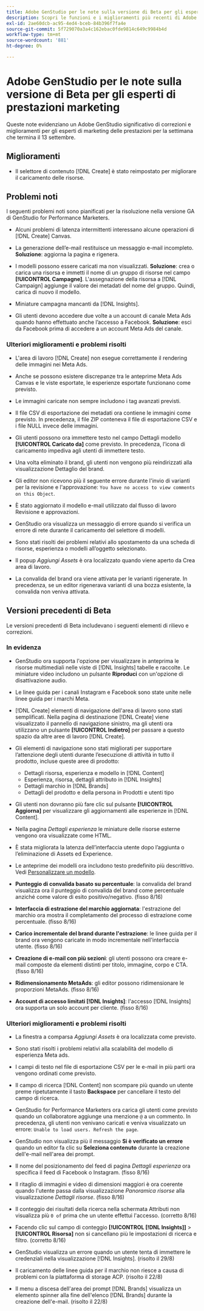 ```yaml
---
title: Adobe GenStudio per le note sulla versione di Beta per gli esperti di prestazioni marketing
description: Scopri le funzioni e i miglioramenti più recenti di Adobe GenStudio per gli esperti di marketing delle prestazioni.
exl-id: 2ae60dcb-ac95-4ed4-bceb-84b396f7fa4e
source-git-commit: 5f729070a3a4c162ebac0fde9814c649c9984b4d
workflow-type: tm+mt
source-wordcount: '881'
ht-degree: 0%

---
```


# Adobe GenStudio per le note sulla versione di Beta per gli esperti di prestazioni marketing

Queste note evidenziano un Adobe GenStudio significativo di correzioni e miglioramenti per gli esperti di marketing delle prestazioni per la settimana che termina il 13 settembre.

## Miglioramenti

* Il selettore di contenuto [!DNL Create] è stato reimpostato per migliorare il caricamento delle risorse. <!-- GS-2586 -->

## Problemi noti

I seguenti problemi noti sono pianificati per la risoluzione nella versione GA di GenStudio for Performance Marketers.

* Alcuni problemi di latenza intermittenti interessano alcune operazioni di [!DNL Create] Canvas. <!-- GS-5203 -->

* La generazione dell’e-mail restituisce un messaggio e-mail incompleto. **Soluzione**: aggiorna la pagina e rigenera. <!-- GS-5209 -->

* I modelli possono essere caricati ma non visualizzati. **Soluzione**: crea o carica una risorsa e immetti il nome di un gruppo di risorse nel campo **[!UICONTROL Campagne]**. L&#39;assegnazione della risorsa a [!DNL Campaign] aggiunge il valore dei metadati del nome del gruppo. Quindi, carica di nuovo il modello. <!-- GS-4815 -->

* Miniature campagna mancanti da [!DNL Insights]. <!-- GS-4648 -->

* Gli utenti devono accedere due volte a un account di canale Meta Ads quando hanno effettuato anche l’accesso a Facebook. **Soluzione**: esci da Facebook prima di accedere a un account Meta Ads del canale. <!-- GS-4806 -->

### Ulteriori miglioramenti e problemi risolti

* L&#39;area di lavoro [!DNL Create] non esegue correttamente il rendering delle immagini nei Meta Ads. <!-- GS-4864 -->

* Anche se possono esistere discrepanze tra le anteprime Meta Ads Canvas e le viste esportate, le esperienze esportate funzionano come previsto. <!-- GS-4492 4401 -->

* Le immagini caricate non sempre includono i tag avanzati previsti. <!-- GS-4856 -->

* Il file CSV di esportazione dei metadati ora contiene le immagini come previsto. In precedenza, il file ZIP conteneva il file di esportazione CSV e i file NULL invece delle immagini.  <!-- GS-5107 -->

* Gli utenti possono ora immettere testo nel campo Dettagli modello **[!UICONTROL Caricato da]** come previsto. In precedenza, l’icona di caricamento impediva agli utenti di immettere testo. <!-- GS-4887 -->

* Una volta eliminato il brand, gli utenti non vengono più reindirizzati alla visualizzazione Dettaglio del brand. <!-- GS-2663 -->

* Gli editor non ricevono più il seguente errore durante l&#39;invio di varianti per la revisione e l&#39;approvazione: `You have no access to view comments on this Object`. <!-- GS-5140 -->

* È stato aggiornato il modello e-mail utilizzato dal flusso di lavoro Revisione e approvazioni. <!-- GS-5239 -->

* GenStudio ora visualizza un messaggio di errore quando si verifica un errore di rete durante il caricamento del selettore di modelli. <!-- GS-4682 -->

* Sono stati risolti dei problemi relativi allo spostamento da una scheda di risorse, esperienza o modelli all’oggetto selezionato. <!-- GS-4390 -->

* Il popup _Aggiungi Assets_ è ora localizzato quando viene aperto da Crea area di lavoro.  <!-- GS-4867 -->

* La convalida del brand ora viene attivata per le varianti rigenerate. In precedenza, se un editor rigenerava varianti di una bozza esistente, la convalida non veniva attivata. <!-- GS-3971 -->

## Versioni precedenti di Beta

Le versioni precedenti di Beta includevano i seguenti elementi di rilievo e correzioni.

### In evidenza

* GenStudio ora supporta l&#39;opzione per visualizzare in anteprima le risorse multimediali nelle viste di [!DNL Insights] tabelle e raccolte. Le miniature video includono un pulsante **Riproduci** con un&#39;opzione di disattivazione audio. <!-- GS-4398 -->

* Le linee guida per i canali Instagram e Facebook sono state unite nelle linee guida per i marchi Meta.

* [!DNL Create] elementi di navigazione dell&#39;area di lavoro sono stati semplificati. Nella pagina di destinazione [!DNL Create] viene visualizzato il pannello di navigazione sinistro, ma gli utenti ora utilizzano un pulsante **[!UICONTROL Indietro]** per passare a questo spazio da altre aree di lavoro [!DNL Create].

* Gli elementi di navigazione sono stati migliorati per supportare l’attenzione degli utenti durante l’esecuzione di attività in tutto il prodotto, incluse queste aree di prodotto:

   * Dettagli risorsa, esperienza e modello in [!DNL Content]
   * Esperienza, risorsa, dettagli attributo in [!DNL Insights]
   * Dettagli marchio in [!DNL Brands]
   * Dettagli del prodotto e della persona in Prodotti e utenti tipo

* Gli utenti non dovranno più fare clic sul pulsante **[!UICONTROL Aggiorna]** per visualizzare gli aggiornamenti alle esperienze in [!DNL Content].

* Nella pagina _Dettagli esperienza_ le miniature delle risorse esterne vengono ora visualizzate come HTML.

* È stata migliorata la latenza dell’interfaccia utente dopo l’aggiunta o l’eliminazione di Assets ed Experience.

* Le anteprime dei modelli ora includono testo predefinito più descrittivo. Vedi [Personalizzare un modello](https://experienceleague.adobe.com/en/docs/genstudio/user-guide/content/templates/customize-template#template-preview).

* **Punteggio di convalida basato su percentuale**: la convalida del brand visualizza ora il punteggio di convalida del brand come percentuale anziché come valore di esito positivo/negativo. (fisso 8/16)

* **Interfaccia di estrazione del marchio aggiornata**: l&#39;estrazione del marchio ora mostra il completamento del processo di estrazione come percentuale. (fisso 8/16)

* **Carico incrementale del brand durante l&#39;estrazione**: le linee guida per il brand ora vengono caricate in modo incrementale nell&#39;interfaccia utente. (fisso 8/16)

* **Creazione di e-mail con più sezioni**: gli utenti possono ora creare e-mail composte da elementi distinti per titolo, immagine, corpo e CTA. (fisso 8/16)

* **Ridimensionamento MetaAds**: gli editor possono ridimensionare le proporzioni MetaAds. (fisso 8/16)

* **Account di accesso limitati [!DNL Insights]**: l&#39;accesso [!DNL Insights] ora supporta un solo account per cliente. (fisso 8/16)

### Ulteriori miglioramenti e problemi risolti

* La finestra a comparsa _Aggiungi Assets_ è ora localizzata come previsto. <!-- GS-3834 -->

* Sono stati risolti i problemi relativi alla scalabilità del modello di esperienza Meta ads. <!-- GS-4174 -->

* I campi di testo nel file di esportazione CSV per le e-mail in più parti ora vengono ordinati come previsto. <!-- GS-4013 -->

* Il campo di ricerca [!DNL Content] non scompare più quando un utente preme ripetutamente il tasto **Backspace** per cancellare il testo del campo di ricerca.  <!-- GS-4543 -->

* GenStudio for Performance Marketers ora carica gli utenti come previsto quando un collaboratore aggiunge una menzione `@` a un commento. In precedenza, gli utenti non venivano caricati e veniva visualizzato un errore: `Unable to load users. Refresh the page`. <!-- GS-4113 -->

* GenStudio non visualizza più il messaggio **Si è verificato un errore** quando un editor fa clic su **Seleziona contenuto** durante la creazione dell&#39;e-mail nell&#39;area dei prompt. <!-- GS-4879 -->

* Il nome del posizionamento del feed di pagina _Dettagli esperienza_ ora specifica il feed di Facebook o Instagram. (fisso 8/16)

* Il ritaglio di immagini e video di dimensioni maggiori è ora coerente quando l&#39;utente passa dalla visualizzazione _Panoramica risorse_ alla visualizzazione _Dettagli risorse_. (fisso 8/16)

* Il conteggio dei risultati della ricerca nella schermata Attributi non visualizza più `0 of` prima che un utente effettui l&#39;accesso. (corretto 8/16) <!-- GS-3665 -->

* Facendo clic sul campo di conteggio **[!UICONTROL [!DNL Insights]]** > **[!UICONTROL Risorsa]** non si cancellano più le impostazioni di ricerca e filtro. (corretto 8/16) <!-- GS-3476 -->

* GenStudio visualizza un errore quando un utente tenta di immettere le credenziali nella visualizzazione [!DNL Insights]. (risolto il 29/8) <!-- GS-4689 -->

* Il caricamento delle linee guida per il marchio non riesce a causa di problemi con la piattaforma di storage ACP. (risolto il 22/8) <!-- GS-4369 -->

* Il menu a discesa dell&#39;area dei prompt [!DNL Brands] visualizza un elemento spinner alla fine dell&#39;elenco [!DNL Brands] durante la creazione dell&#39;e-mail. (risolto il 22/8) <!-- GS-4077 -->
